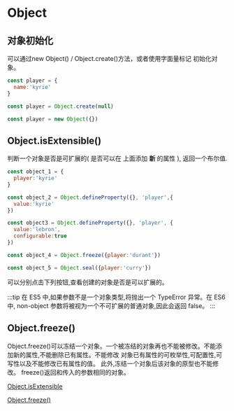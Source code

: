 # Object

## 对象初始化

  可以通过new Object() / Object.create()方法，或者使用字面量标记 初始化对象。
```js
const player = {
  name:'kyrie'
}

const player = Object.create(null)

const player = new Object({})
```
## Object.isExtensible()

  判断一个对象是否是可扩展的( 是否可以在 上面添加 **新** 的属性 ), 返回一个布尔值.
```js
const object_1 = {
  player:'kyrie'
}

const object_2 = Object.defineProperty({}, 'player',{
  value:'kyrie'
})

const object3 = Object.defineProperty({}, 'player', {
  value:'lebron',
  configurable:true
})

const object_4 = Object.freeze({player:'durant'})

const object_5 = Object.seal({player:'curry'})
```
  可以分别点击下列按钮,查看创建的对象是否是可以扩展的。

<JavaScript-Object/>

:::tip
在 ES5 中,如果参数不是一个对象类型,将抛出一个 TypeError 异常。在 ES6 中, non-object 参数将被视为一个不可扩展的普通对象,因此会返回 false。
:::


## Object.freeze()

  Object.freeze()可以冻结一个对象。一个被冻结的对象再也不能被修改。不能添加新的属性,不能删除已有属性。不能修改
  对象已有属性的可枚举性,可配置性,可写性以及不能修改已有属性的值。
  此外,冻结一个对象后该对象的原型也不能修改。 freeze()返回和传入的参数相同的对象。


[Object.isExtensible]('https://developer.mozilla.org/zh-CN/docs/Web/JavaScript/Reference/Global_Objects/Object/isExtensible')

[Object.freeze()]('https://developer.mozilla.org/zh-CN/docs/Web/JavaScript/Reference/Global_Objects/Object/freeze')
